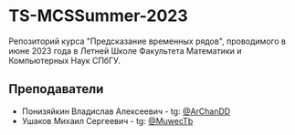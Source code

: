 # TS-MCSSummer-2023
Репозиторий курса "Предсказание временных рядов", проводимого в июне 2023 года в Летней Школе Факультета Математики и Компьютерных Наук СПбГУ.

## Преподаватели
* Понизяйкин Владислав Алексеевич - tg: [@ArChanDD](https://t.me/ArChanDD)
* Ушаков Михаил Сергеевич - tg: [@MuwecTb](https://t.me/MuwecTb)

